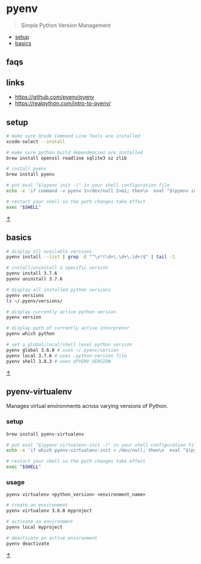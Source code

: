 # pyenv

> Simple Python Version Management

<a name="top"></a>

* [setup](#setup)
* [basics](#basics)

## faqs

## links

* https://github.com/pyenv/pyenv  
* https://realpython.com/intro-to-pyenv/  
 
## setup

```sh
# make sure Xcode Command Line Tools are installed
xcode-select --install

# make sure python build dependencies are installed
brew install openssl readline sqlite3 xz zlib

# install pyenv
brew install pyenv

# put eval "$(pyenv init -)" in your shell configuration file
echo -e 'if command -v pyenv 1>/dev/null 2>&1; then\n  eval "$(pyenv init -)"\nfi' >> ~/.zshrc

# restart your shell so the path changes take effect
exec "$SHELL"
```

<a class="top-link hide" href="#top">↑</a>

## basics

```sh
# display all available versions
pyenv install --list | grep -E "^\s*(\d+\.\d+\.\d+)$" | tail -1

# install/uninstall a specific version
pyenv install 3.7.6
pyenv uninstall 3.7.6

# display all installed python versions
pyenv versions
ls ~/.pyenv/versions/

# display currently active python version
pyenv version

# display path of currently active interpreter
pyenv which python

# set a global/local/shell level python version
pyenv global 3.6.8 # uses ~/.pyenv/version
pyenv local 3.7.6 # uses .python-version file
pyenv shell 3.8.3 # uses $PYENV_VERSION
```

<a class="top-link hide" href="#top">↑</a>

## pyenv-virtualenv 

Manages virtual environments across varying versions of Python.

### setup

```sh
brew install pyenv-virtualenv

# put eval "$(pyenv virtualenv-init -)" in your shell configuration file
echo -e 'if which pyenv-virtualenv-init > /dev/null; then\n  eval "$(pyenv virtualenv-init -)"\nfi' >> ~/.zshrc

# restart your shell so the path changes take effect
exec "$SHELL"
```

### usage 

`pyenv virtualenv <python_version> <environment_name>`

```sh
# create an environment
pyenv virtualenv 3.6.8 myproject

# activate an environment
pyenv local myproject

# deactivate an active environment
pyenv deactivate
```

<a class="top-link hide" href="#top">↑</a>
